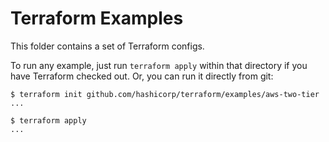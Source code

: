 # Terraform Examples

This folder contains a set of Terraform configs.

To run any example, just run `terraform apply` within that directory
if you have Terraform checked out. Or, you can run it directly from git:

  ```
  $ terraform init github.com/hashicorp/terraform/examples/aws-two-tier
  ...

  $ terraform apply
  ...
  ```
